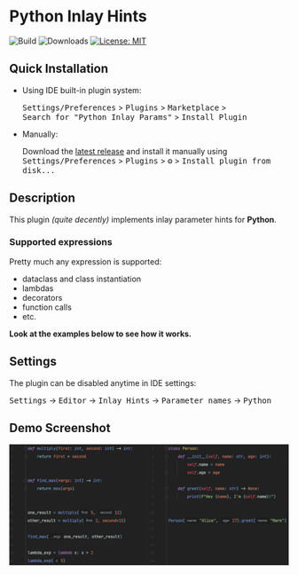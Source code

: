 # Python Inlay Hints

![Build](https://github.com/WhiteMemory99/intellij-python-inlay-params/workflows/Build/badge.svg)
![Downloads](https://img.shields.io/jetbrains/plugin/d/19538-python-inlay-params)
[![License: MIT](https://img.shields.io/badge/License-MIT-yellow.svg)](https://opensource.org/licenses/MIT)

## Quick Installation

- Using IDE built-in plugin system:

  <kbd>Settings/Preferences</kbd> > <kbd>Plugins</kbd> > <kbd>Marketplace</kbd> >   
  <kbd>Search for "Python Inlay Params"</kbd> > <kbd>Install Plugin</kbd>

- Manually:

  Download the [latest release](https://github.com/WhiteMemory99/intellij-python-inlay-params/releases/latest) and
  install it manually using
  <kbd>Settings/Preferences</kbd> > <kbd>Plugins</kbd> > <kbd>⚙️</kbd> > <kbd>Install plugin from disk...</kbd>

## Description

<!-- Plugin description -->
This plugin _(quite decently)_ implements inlay parameter hints for **Python**.

### Supported expressions

Pretty much any expression is supported:

* dataclass and class instantiation
* lambdas
* decorators
* function calls
* etc.

<!-- Plugin description end -->

**Look at the examples below to see how it works.**

## Settings

The plugin can be disabled anytime in IDE settings:

<kbd>Settings</kbd> -> <kbd>Editor</kbd> -> <kbd>Inlay Hints</kbd> -> <kbd>Parameter names</kbd> -> <kbd>Python</kbd>

## Demo Screenshot

![](.github/readme/plugin_demo.png)
